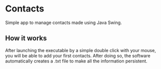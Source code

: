 # Contacts

Simple app to manage contacts made using Java Swing.

## How it works

After launching the executable by a simple double click with your mouse, you will be able to add your first contacts. After doing so, the software automatically creates a .txt file to make all the information persistent.

